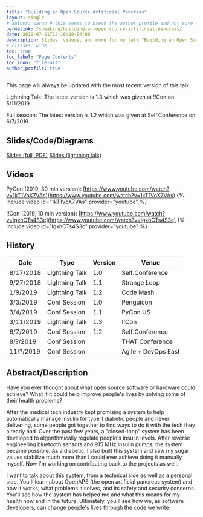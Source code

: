 ```yaml
---
title: "Building an Open Source Artificial Pancreas"
layout: single
# author: sarah # this seems to break the author profile and not sure why yet
permalink: /speaking/building-an-open-source-artificial-pancreas/
date: 2019-07-21T12:19:00-04:00
description: Slides, videos, and more for my talk "Building an Open Source Artificial Pancreas"
# classes: wide
toc: true
toc_label: "Page Contents"
toc_icon: "file-alt"
author_profile: true
---
```


This page will always be updated with the most recent version of this talk. 

Lightning Talk: The latest version is 1.3 which was given at !!Con on 5/11/2019.

Full session: The latest version is 1.2 which was given at Self.Conference on 6/7/2019.

## Slides/Code/Diagrams

[Slides (full, PDF)](https://github.com/geekygirlsarah/talk-building_open_source_artificial_pancreas/raw/master/Building%20an%20Open%20Source%20Artificial%20Pancreas%20(long%20session).pdf) 
[Slides (lightning talk)](https://slides.com/geekygirlsarah/i-built-an-artificial-pancreas#/live)

## Videos

PyCon (2019, 30 min version): [https://www.youtube.com/watch?v=1kT1VoX7VAs](https://www.youtube.com/watch?v=1kT1VoX7VAs)
{% include video id="1kT1VoX7VAs" provider="youtube" %}

!!Con (2019, 10 min version): [https://www.youtube.com/watch?v=IgxhCTs4S3c](https://www.youtube.com/watch?v=IgxhCTs4S3c)
{% include video id="IgxhCTs4S3c" provider="youtube" %}

## History

Date      | Type           | Version | Venue
--------- | -------------- | ------- | ------
8/17/2018 | Lightning Talk | 1.0     | Self.Conference
9/27/2018 | Lightning Talk | 1.1     | Strange Loop
1/9/2019  | Lightning Talk | 1.2     | Code Mash
3/3/2019  | Conf Session   | 1.0     | Penguicon
3/4/2019  | Conf Session   | 1.1     | PyCon US
3/11/2019 | Lightning Talk | 1.3     | !!Con
6/7/2019  | Conf Session   | 1.2     | Self.Conference
8/?/2019  | Conf Session   |         | THAT Conference
11/?/2019 | Conf Session   |         | Agile + DevOps East

## Abstract/Description

Have you ever thought about what open source software or hardware could achieve? What if it could help improve people's 
lives by solving some of their health problems?

After the medical tech industry kept promising a system to help automatically manage insulin for type 1 diabetic people 
and never delivering, some people got together to find ways to do it with the tech they already had. Over the past few 
years, a "closed-loop" system has been developed to algorithmically regulate people's insulin levels. After reverse 
engineering bluetooth sensors and 915 MHz insulin pumps, the system became possible. As a diabetic, I also built this 
system and saw my sugar values stabilize much more than I could ever achieve doing it manually myself. Now I'm working 
on contributing back to the projects as well.

I want to talk about this system, from a technical side as well as a personal side. You'll learn about OpenAPS (the 
open artificial pancreas system) and how it works, what problems it solves, and its safety and security concerns. 
You'll see how the system has helped me and what this means for my health now and in the future. Ultimately, you'll see 
how we, as software developers, can change people's lives through the code we write.

<!-- ## Talk Outline

...

## Transcript

...

-->